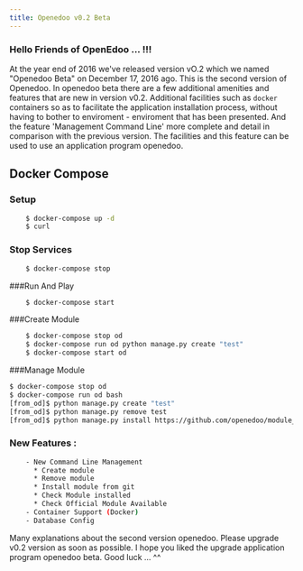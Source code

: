 ```yaml
---
title: Openedoo v0.2 Beta
---
```

### Hello Friends of OpenEdoo ... !!!

At the year end of 2016 we've released version vO.2 which we named "Openedoo Beta" on December 17, 2016 ago. This is the second version of Openedoo. In openedoo beta there are a few additional amenities and features that are new in version v0.2. Additional facilities such as `docker` containers so as to facilitate the application installation process, without having to bother to enviroment - enviroment that has been presented. And the feature 'Management Command Line' more complete and detail in comparison with the previous version. The facilities and this feature can be used to use an application program openedoo.

## Docker Compose

### Setup
```sh
	$ docker-compose up -d
	$ curl
```

### Stop Services
```sh
	$ docker-compose stop
```

###Run And Play
```sh
	$ docker-compose start
```

###Create Module
```sh
	$ docker-compose stop od
	$ docker-compose run od python manage.py create "test"
	$ docker-compose start od
```

###Manage Module
```sh
$ docker-compose stop od
$ docker-compose run od bash
[from_od]$ python manage.py create "test"
[from_od]$ python manage.py remove test
[from_od]$ python manage.py install https://github.com/openedoo/module_hello
```
### New Features :
```sh
	- New Command Line Management
	  * Create module
	  * Remove module
	  * Install module from git
	  * Check Module installed
	  * Check Official Module Available
	- Container Support (Docker)
	- Database Config
```

Many explanations about the second version openedoo. Please upgrade v0.2 version as soon as possible. I hope you liked the upgrade application program openedoo beta. Good luck ... ^^